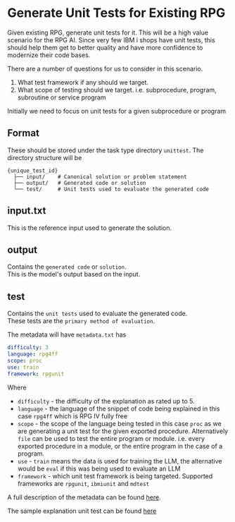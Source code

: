 # Generate Unit Tests for Existing RPG

Given existing RPG, generate unit tests for it.
This will be a high value scenario for the RPG AI.  Since very few IBM i shops have unit tests, this should help them get to better quality and have more confidence to modernize their code bases.

There are a number of questions for us to consider in this scenario.

1. What test framework if any should we target.
2. What scope of testing should we target.  i.e. subprocedure, program, subroutine or  service program

Initially we need to focus on unit tests for a given subprocedure or program

## Format

These should be stored under the task type directory `unittest`.
The directory structure will be

```
{unique_test_id}
  ├── input/    # Canonical solution or problem statement
  ├── output/   # Generated code or solution
  └── test/     # Unit tests used to evaluate the generated code
```

## input.txt  
  This is the reference input used to generate the solution.

## output 
  Contains the `generated code` or `solution`.  
  This is the model's output based on the input.

## test 
  Contains the `unit tests` used to evaluate the generated code.  
  These tests are the `primary method of evaluation`.

The metadata will have `metadata.txt` has

```yaml
difficulty: 3
language: rpg4ff
scope: proc
use: train
framework: rpgunit
```

Where

* `difficulty` - the difficulty of the explanation as rated up to 5. 
* `language` - the language of the snippet of code being explained in this case `rpg4ff` which is RPG IV fully free
* `scope` - the scope of the language being tested in this case `proc` as we are generating a unit test for the given exported procedure.  Alternatively `file` can be used to test the entire program or module. i.e. every exported procedure in a module, or the entire program in the case of a program.
* `use` - `train` means the data is used for training the LLM, the alternative would be `eval` if this was being used to evaluate an LLM
* `framework` - which unit test framework is being targeted.  Supported frameworks are `rpgunit`, `ibmiunit` and `mdtest`

A full description of the metadata can be found [here](/pages/metadata.md).

The sample explanation unit test can be found [here](/pages/task/sample_unittest.md)